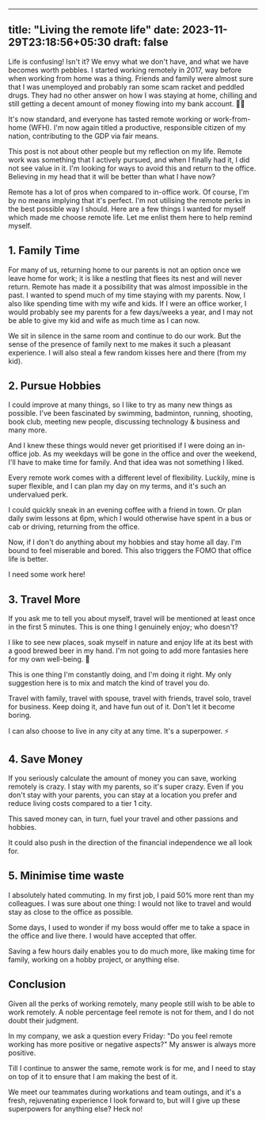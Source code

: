 
---
title: "Living the remote life"
date: 2023-11-29T23:18:56+05:30
draft: false
---

Life is confusing! Isn't it? We envy what we don't have, and what we have becomes worth pebbles. I started working remotely in 2017, way before when working from home was a thing. Friends and family were almost sure that I was unemployed and probably ran some scam racket and peddled drugs. They had no other answer on how I was staying at home, chilling and still getting a decent amount of money flowing into my bank account. 🤷‍♂️

It's now standard, and everyone has tasted remote working or work-from-home (WFH). I'm now again titled a productive, responsible citizen of my nation, contributing to the GDP via fair means.

This post is not about other people but my reflection on my life. Remote work was something that I actively pursued, and when I finally had it, I did not see value in it. I'm looking for ways to avoid this and return to the office. Believing in my head that it will be better than what I have now?

Remote has a lot of pros when compared to in-office work. Of course, I'm by no means implying that it's perfect. I'm not utilising the remote perks in the best possible way I should. Here are a few things I wanted for myself which made me choose remote life. Let me enlist them here to help remind myself.


## 1. Family Time

For many of us, returning home to our parents is not an option once we leave home for work; it is like a nestling that flees its nest and will never return. Remote has made it a possibility that was almost impossible in the past. I wanted to spend much of my time staying with my parents. Now, I also like spending time with my wife and kids. If I were an office worker, I would probably see my parents for a few days/weeks a year, and I may not be able to give my kid and wife as much time as I can now. 

We sit in silence in the same room and continue to do our work. But the sense of the presence of family next to me makes it such a pleasant experience. I will also steal a few random kisses here and there (from my kid).


## 2. Pursue Hobbies

I could improve at many things, so I like to try as many new things as possible. I've been fascinated by swimming, badminton, running, shooting, book club, meeting new people, discussing technology & business and many more. 

And I knew these things would never get prioritised if I were doing an in-office job. As my weekdays will be gone in the office and over the weekend, I'll have to make time for family. And that idea was not something I liked.

Every remote work comes with a different level of flexibility. Luckily, mine is super flexible, and I can plan my day on my terms, and it's such an undervalued perk.

I could quickly sneak in an evening coffee with a friend in town. Or plan daily swim lessons at 6pm, which I would otherwise have spent in a bus or cab or driving, returning from the office.

Now, if I don't do anything about my hobbies and stay home all day. I'm bound to feel miserable and bored. This also triggers the FOMO that office life is better. 

I need some work here!


## 3. Travel More

If you ask me to tell you about myself, travel will be mentioned at least once in the first 5 minutes. This is one thing I genuinely enjoy; who doesn't? 

I like to see new places, soak myself in nature and enjoy life at its best with a good brewed beer in my hand. I'm not going to add more fantasies here for my own well-being. 🥹

This is one thing I'm constantly doing, and I'm doing it right. My only suggestion here is to mix and match the kind of travel you do.

Travel with family, travel with spouse, travel with friends, travel solo, travel for business. Keep doing it, and have fun out of it. Don't let it become boring.

I can also choose to live in any city at any time. It's a superpower. ⚡️


## 4. Save Money

If you seriously calculate the amount of money you can save, working remotely is crazy. I stay with my parents, so it's super crazy. Even if you don't stay with your parents, you can stay at a location you prefer and reduce living costs compared to a tier 1 city. 

This saved money can, in turn, fuel your travel and other passions and hobbies.

It could also push in the direction of the financial independence we all look for.


## 5. Minimise time waste

I absolutely hated commuting. In my first job, I paid 50% more rent than my colleagues. I was sure about one thing: I would not like to travel and would stay as close to the office as possible. 

Some days, I used to wonder if my boss would offer me to take a space in the office and live there. I would have accepted that offer. 

Saving a few hours daily enables you to do much more, like making time for family, working on a hobby project, or anything else.


## Conclusion

Given all the perks of working remotely, many people still wish to be able to work remotely. A noble percentage feel remote is not for them, and I do not doubt their judgment.

In my company, we ask a question every Friday: "Do you feel remote working has more positive or negative aspects?" My answer is always more positive. 

Till I continue to answer the same, remote work is for me, and I need to stay on top of it to ensure that I am making the best of it.

We meet our teammates during workations and team outings, and it's a fresh, rejuvenating experience I look forward to, but will I give up these superpowers for anything else? Heck no!
